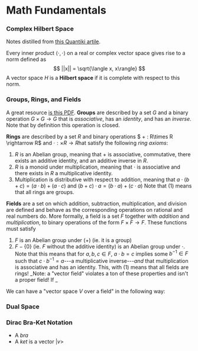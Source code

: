 # Math Fundamentals

### Complex Hilbert Space
Notes distilled from [this Quantiki artile](https://www.quantiki.org/wiki/hilbert-spaces).

Every inner product $\langle \cdot, \cdot \rangle$ on a real or complex vector space gives rise to a norm defined as
$$
  ||x|| = \sqrt{\langle x, x\rangle}
$$
A vector space $H$ is a **Hilbert space** if it is complete with respect to this norm.

### Groups, Rings, and Fields
A great resource [is this PDF](https://www-users.cse.umn.edu/~brubaker/docs/152/152groups.pdf).
**Groups** are described by a set $G$ and a binary operation $G\times G \rightarrow G$ that is _associative_, has an _identity_, and has an _inverse_. Note that by definition this operation is closed.

**Rings** are described by a set $R$ and binary operations $ + : R\times R \rightarrow R$ and $\cdot : \times R \rightarrow R$hat satisfy the following _ring axioms_:
  1. $R$ is an Abelian group, meaning that $+$ is associative, commutative, there exists an additive identity, and an additive inverse in $R$.
  2. $R$ is a monoid under multiplication, meaning that $\cdot$ is associative and there exists in $R$ a multiplicative identity.
  3. Multiplication is distributive with respect to addition, meaning that $a\cdot (b+c) = (a\cdot b) + (a\cdot c)$ and $(b+c)\cdot a = (b\cdot a) + (c\cdot a)$
Note that (1) means that all rings are groups.

**Fields** are a set on which addition, subtraction, multiplication, and division are defined and behave as the corresponding operations on rational and real numbers do. More formally, a field is a set $F$ together with _addition_ and _multiplication_, to binary operations of the form $F\times F \rightarrow F$. These functions must satisfy
  1. $F$ is an Abelian group under $(+)$ (ie. it is a group)
  2. $F - \{0\}$ (ie. $F$ without the additive identity) is an Abelian group under $\cdot$. Note that this means that for $a,b,c \in F$, $a\cdot b = c$ implies some $b^{-1} \in F$ such that $c\cdot b^{-1}=a$---a multiplicative inverse---_and_ that multiplication is associative and has an identity. This, with (1) means that all fields are rings!
_Note: a "vector field" violates a ton of these properties and isn't a proper field! If _

We can have a "vector space $V$ over a field" in the following way: 
### Dual Space


### Dirac Bra-Ket Notation
 - A _bra_
 - A _ket_ is a vector $|v>$
